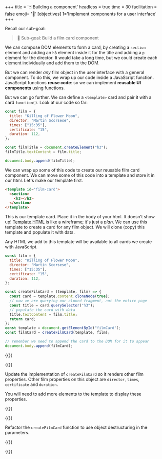 +++
title = '🃏 Building a component'
headless = true
time = 30
facilitation = false
emoji= '🧩'
[objectives]
    1='Implement components for a user interface'
+++

Recall our sub-goal:

> 🎯 Sub-goal: Build a film card component

We can compose DOM elements to form a card, by creating a `section` element and adding an `h3` element inside it for the title and adding a `p` element for the director. It would take a long time, but we could create each element individually and add them to the DOM.

But we can render _any_ film object in the user interface with a general component. To do this, we wrap up our code inside a JavaScript function. JavaScript functions **reuse code**: so we can implement **reusable UI components** using functions.

But we can go further. We can define a `<template>` card and pair it with a card `function()`. Look at our code so far:

```js
const film = {
  title: "Killing of Flower Moon",
  director: "Martin Scorsese",
  times: ["15:35"],
  certificate: "15",
  duration: 112,
};

const filmTitle = document.createElement("h3");
filmTitle.textContent = film.title;

document.body.append(filmTitle);
```

We can wrap up some of this code to create our reusable film card component. We can move some of this code into a template and store it in our html. Let's make our template first.

```html
<template id="film-card">
  <section>
    <h3></h3>
  </section>
</template>
```

This is our template card. Place it in the body of your html. It doesn't show up! [Template HTML](https://developer.mozilla.org/en-US/docs/Web/HTML/Element/template) is like a wireframe; it's just a _plan_. We can use this template to create a card for any film object. We will clone (copy) this template and populate it with data.

Any HTML we add to this template will be available to all cards we create with JavaScript.

```js
const film = {
  title: "Killing of Flower Moon",
  director: "Martin Scorsese",
  times: ["15:35"],
  certificate: "15",
  duration: 112,
};

const createFilmCard = (template, film) => {
  const card = template.content.cloneNode(true);
  // now we are querying our cloned fragment, not the entire page
  const title = card.querySelector("h3");
  // populate the card with data
  title.textContent = film.title;
  return card;
};
const template = document.getElementById("filmCard");
const filmCard = createFilmCard(template, film);

// remember we need to append the card to the DOM for it to appear
document.body.append(filmCard);
```

{{<tabs>}}

{{<tab name="🔧 Implement">}}

Update the implementation of `createFilmCard` so it renders other film properties. Other film properties on this object are `director`, `times`, `certificate` and `duration`.

You will need to add more elements to the template to display these properties.

{{</tab>}}

{{<tab name="🧹 Refactor">}}

Refactor the `createFilmCard` function to use object destructuring in the parameters.

{{</tab>}}

{{</tabs>}}
